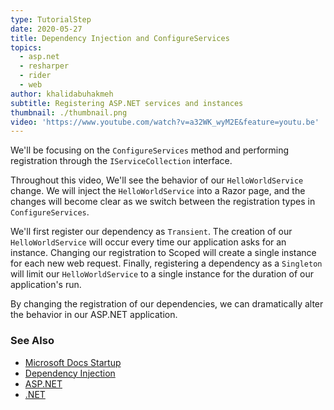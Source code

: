 ```yaml
---
type: TutorialStep
date: 2020-05-27
title: Dependency Injection and ConfigureServices
topics:
  - asp.net
  - resharper
  - rider
  - web
author: khalidabuhakmeh
subtitle: Registering ASP.NET services and instances
thumbnail: ./thumbnail.png
video: 'https://www.youtube.com/watch?v=a32WK_wyM2E&feature=youtu.be'
---
```


We'll be focusing on the `ConfigureServices` method and performing registration through the `IServiceCollection` interface.

Throughout this video, We'll see the behavior of our `HelloWorldService` change. We will inject the `HelloWorldService` into a Razor page, and the changes will become clear as we switch between the registration types in `ConfigureServices`.

We'll first register our dependency as `Transient`. The creation of our `HelloWorldService` will occur every time our application asks for an instance. Changing our registration to Scoped will create a single instance for each new web request. Finally, registering a dependency as a `Singleton` will limit our `HelloWorldService` to a single instance for the duration of our application's run.

By changing the registration of our dependencies, we can dramatically alter the behavior in our ASP.NET application.


### See Also

- [Microsoft Docs Startup](https://docs.microsoft.com/en-us/aspnet/core/fundamentals/startup)
- [Dependency Injection](https://docs.microsoft.com/en-us/aspnet/core/fundamentals/dependency-injection)
- [ASP.NET](https://dotnet.microsoft.com/apps/aspnet)
- [.NET](https://dot.net/)
